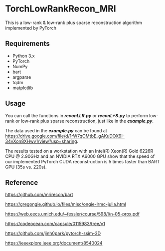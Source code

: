# TorchLowRankRecon_MRI
This is a low-rank &amp; low-rank plus sparse reconstruction algorithm implemented by PyTorch
## Requirements
- Python 3.x
- PyTorch 
- NumPy
- bart 
- argparse
- tqdm
- matplotlib

## Usage
You can call the functions in ***reconLLR.py*** or ***reconL+S.py*** to perform low-rank or low-rank plus sparse reconstruction, just like in the ***example.py***. 

The data used in the ***example.py*** can be found at https://drive.google.com/file/d/1rW7qOMtbE_gAKuDOX9I-34vXon8XHwv1/view?usp=sharing. 

The results tested on a workstation with an Intel(R) Xeon(R) Gold 6226R CPU @ 2.90GHz and an NVIDIA RTX A6000 GPU show that the speed of our implemented PyTorch CUDA reconstruction is 5 times faster than BART GPU (35s vs. 220s).


## Reference
https://github.com/mrirecon/bart

https://gregongie.github.io/files/misc/ongie-lrmc-julia.html

https://web.eecs.umich.edu/~fessler/course/598/l/n-05-prox.pdf

https://codeocean.com/capsule/0115983/tree/v1

https://github.com/jinh0park/pytorch-ssim-3D

https://ieeexplore.ieee.org/document/8540024